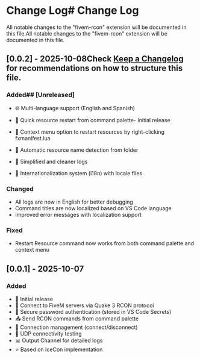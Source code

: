 # Change Log# Change Log



All notable changes to the "fivem-rcon" extension will be documented in this file.All notable changes to the "fivem-rcon" extension will be documented in this file.



## [0.0.2] - 2025-10-08Check [Keep a Changelog](http://keepachangelog.com/) for recommendations on how to structure this file.



### Added## [Unreleased]

- 🌐 Multi-language support (English and Spanish)

- 🚀 Quick resource restart from command palette- Initial release
- 📁 Context menu option to restart resources by right-clicking fxmanifest.lua
- 🤖 Automatic resource name detection from folder
- 📝 Simplified and cleaner logs
- 🔧 Internationalization system (i18n) with locale files

### Changed
- All logs are now in English for better debugging
- Command titles are now localized based on VS Code language
- Improved error messages with localization support

### Fixed
- Restart Resource command now works from both command palette and context menu

## [0.0.1] - 2025-10-07

### Added
- 🎉 Initial release
- 🔌 Connect to FiveM servers via Quake 3 RCON protocol
- 🔐 Secure password authentication (stored in VS Code Secrets)
- 📤 Send RCON commands from command palette
- 🔄 Connection management (connect/disconnect)
- 🧪 UDP connectivity testing
- 📊 Output Channel for detailed logs
- ⭐ Based on IceCon implementation
